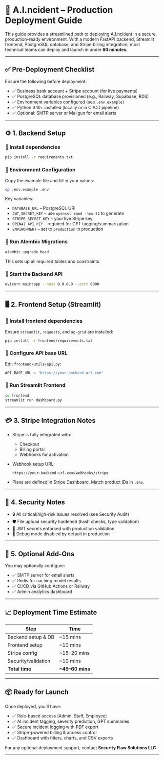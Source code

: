 # 🚀 A.I.ncident – Production Deployment Guide

This guide provides a streamlined path to deploying A.I.ncident in a secure, production-ready environment. With a modern FastAPI backend, Streamlit frontend, PostgreSQL database, and Stripe billing integration, most technical teams can deploy and launch in under **60 minutes**.

---

## ✅ Pre-Deployment Checklist

Ensure the following before deployment:

- ✅ Business bank account + Stripe account (for live payments)
- ✅ PostgreSQL database provisioned (e.g., Railway, Supabase, RDS)
- ✅ Environment variables configured (see `.env.example`)
- ✅ Python 3.10+ installed (locally or in CI/CD pipeline)
- ✅ Optional: SMTP server or Mailgun for email alerts

---

## ⚙️ 1. Backend Setup

### 🔹 Install dependencies

```bash
pip install -r requirements.txt
```

### 🔹 Environment Configuration

Copy the example file and fill in your values:

```bash
cp .env.example .env
```

Key variables:

- `DATABASE_URL` – PostgreSQL URI
- `JWT_SECRET_KEY` – use `openssl rand -hex 32` to generate
- `STRIPE_SECRET_KEY` – your live Stripe key
- `OPENAI_API_KEY` – required for GPT tagging/summarization
- `ENVIRONMENT` – set to `production` in production

### 🔹 Run Alembic Migrations

```bash
alembic upgrade head
```

This sets up all required tables and constraints.

### 🔹 Start the Backend API

```bash
uvicorn main:app --host 0.0.0.0 --port 8000
```

---

## 🖥️ 2. Frontend Setup (Streamlit)

### 🔹 Install frontend dependencies

Ensure `streamlit`, `requests`, and `ag-grid` are installed:

```bash
pip install -r frontend/requirements.txt
```

### 🔹 Configure API base URL

Edit `frontend/utils/api.py`:

```python
API_BASE_URL = "https://your-backend-url.com"
```

### 🔹 Run Streamlit Frontend

```bash
cd frontend
streamlit run dashboard.py
```

---

## 💳 3. Stripe Integration Notes

- Stripe is fully integrated with:
  - Checkout
  - Billing portal
  - Webhooks for activation

- Webhook setup URL:
  ```
  https://your-backend-url.com/webhooks/stripe
  ```

- Plans are defined in Stripe Dashboard. Match product IDs in `.env`.

---

## 🔐 4. Security Notes

- 🔒 All critical/high-risk issues resolved (see Security Audit)
- 🛡️ File upload security hardened (hash checks, type validation)
- 🔐 JWT secrets enforced with production validation
- 🚫 Debug mode disabled by default in production

---

## 🧪 5. Optional Add-Ons

You may optionally configure:

- ✅ SMTP server for email alerts
- ✅ Redis for caching model results
- ✅ CI/CD via GitHub Actions or Railway
- ✅ Admin analytics dashboard

---

## 📈 Deployment Time Estimate

| Step | Time |
|------|------|
| Backend setup & DB | ~15 mins |
| Frontend setup | ~10 mins |
| Stripe config | ~15–20 mins |
| Security/validation | ~10 mins |
| **Total time** | **~45–60 mins** |

---

## 📦 Ready for Launch

Once deployed, you'll have:

- ✅ Role-based access (Admin, Staff, Employee)
- ✅ AI incident tagging, severity prediction, GPT summaries
- ✅ Secure incident logging with PDF export
- ✅ Stripe-powered billing & access control
- ✅ Dashboard with filters, charts, and CSV exports

For any optional deployment support, contact **Security Flaw Solutions LLC** 

---

